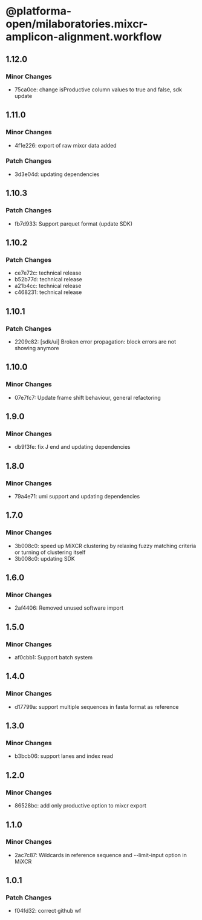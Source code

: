 # @platforma-open/milaboratories.mixcr-amplicon-alignment.workflow

## 1.12.0

### Minor Changes

- 75ca0ce: change isProductive column values to true and false, sdk update

## 1.11.0

### Minor Changes

- 4f1e226: export of raw mixcr data added

### Patch Changes

- 3d3e04d: updating dependencies

## 1.10.3

### Patch Changes

- fb7d933: Support parquet format (update SDK)

## 1.10.2

### Patch Changes

- ce7e72c: technical release
- b52b77d: technical release
- a21b4cc: technical release
- c468231: technical release

## 1.10.1

### Patch Changes

- 2209c82: [sdk/ui] Broken error propagation: block errors are not showing anymore

## 1.10.0

### Minor Changes

- 07e7fc7: Update frame shift behaviour, general refactoring

## 1.9.0

### Minor Changes

- db9f3fe: fix J end and updating dependencies

## 1.8.0

### Minor Changes

- 79a4e71: umi support and updating dependencies

## 1.7.0

### Minor Changes

- 3b008c0: speed up MiXCR clustering by relaxing fuzzy matching criteria or turning of clustering itself
- 3b008c0: updating SDK

## 1.6.0

### Minor Changes

- 2af4406: Removed unused software import

## 1.5.0

### Minor Changes

- af0cbb1: Support batch system

## 1.4.0

### Minor Changes

- d17799a: support multiple sequences in fasta format as reference

## 1.3.0

### Minor Changes

- b3bcb06: support lanes and index read

## 1.2.0

### Minor Changes

- 86528bc: add only productive option to mixcr export

## 1.1.0

### Minor Changes

- 2ac7c87: Wildcards in reference sequence and --limit-input option in MiXCR

## 1.0.1

### Patch Changes

- f04fd32: correct github wf
